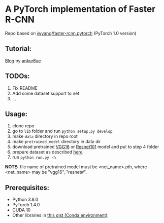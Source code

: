 # A PyTorch implementation of Faster R-CNN
Repo based on [jwyang/faster-rcnn.pytorch](https://github.com/jwyang/faster-rcnn.pytorch/tree/pytorch-1.0) (PyTorch 1.0 version)

## Tutorial:
[Blog](http://www.telesens.co/2018/03/11/object-detection-and-classification-using-r-cnns) by [ankur6ue](https://github.com/ankur6ue)

## TODOs:
1. Fix README
2. Add some dataset support to net
3. ...

## Usage:
1. clone repo
2. go to `lib` folder and run `python setup.py develop`
3. make `data` directory in repo root
4. make `pretrained_model` directory in data dir
5. download pretrained [VGG16](https://www.dropbox.com/s/s3brpk0bdq60nyb/vgg16_caffe.pth?dl=0) or [Resnet101](https://www.dropbox.com/s/iev3tkbz5wyyuz9/resnet101_caffe.pth?dl=0) model and put to step 4 folder 
6. prepare dataset as described [here](https://github.com/rbgirshick/py-faster-rcnn#beyond-the-demo-installation-for-training-and-testing-models)
7. run `python run.py -h`

**NOTE:** file name of pretrained model must be <net_name>.pth, where <net_name> may be "vgg16", "resnet#".

## Prerequisites:
- Python 3.8.0
- PyTorch 1.4.0
- CUDA 10
- Other libraries in [this gist (Conda environment)](https://gist.github.com/loolzaaa/fdbc406d281db9dc0a723536a41679d6)
